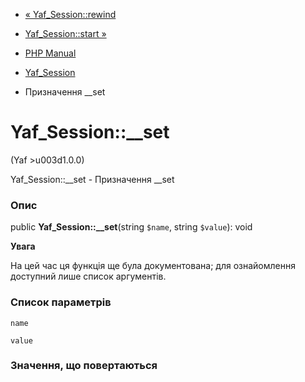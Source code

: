 - [« Yaf_Session::rewind](yaf-session.rewind.md)
- [Yaf_Session::start »](yaf-session.start.md)

- [PHP Manual](index.md)
- [Yaf_Session](class.yaf-session.md)
- Призначення \_\_set

# Yaf_Session::\_\_set

(Yaf \>u003d1.0.0)

Yaf_Session::\_\_set - Призначення \_\_set

### Опис

public **Yaf_Session::\_\_set**(string `$name`, string `$value`): void

**Увага**

На цей час ця функція ще була документована; для
ознайомлення доступний лише список аргументів.

### Список параметрів

`name`

`value`

### Значення, що повертаються
